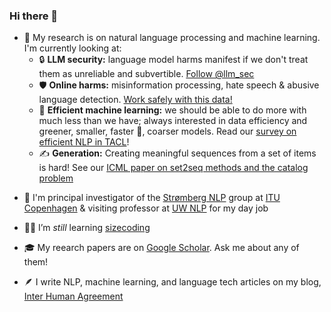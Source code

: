 ### Hi there 👋

- 🔭 My research is on natural language processing and machine learning. I'm currently looking at:
  - 🔒 **LLM security:** language model harms manifest if we don't treat them as unreliable and subvertible. [Follow @llm_sec](https://twitter.com/llm_sec)
  - 🛡️ **Online harms:** misinformation processing, hate speech & abusive language detection. [Work safely with this data!](https://arxiv.org/abs/2204.14256)
  - 🌱 **Efficient machine learning:** we should be able to do more with much less than we have; always interested in data efficiency and greener, smaller, faster 🚀, coarser models. Read our [survey on efficient NLP in TACL](https://arxiv.org/abs/2209.00099)!
  - ✍️ **Generation:** Creating meaningful sequences from a set of items is hard! See our [ICML paper on set2seq methods and the catalog problem](https://openreview.net/forum?id=xgFfr5IIuXP)
<!--  - 🇩🇰 **NLP for Danish:** I started and run [the Danish Gigaword project](https://gigaword.dk) -->
<!--  - 🥼 **Clinical NLP:** how can we process medical records to, eventually, improve health outcomes -->

- 🏢 I'm principal investigator of the [Strømberg NLP](https://stromberg.ai/) group at [ITU Copenhagen](https://en.itu.dk) & visiting professor at [UW NLP](https://www.cs.washington.edu/research/nlp) for my day job

- 🧑‍🎓 I’m *still* learning [sizecoding](http://www.sizecoding.org/wiki/Main_Page)

- 🎓 My reearch papers are on [Google Scholar](https://scholar.google.dk/citations?user=d8iwqa8AAAAJ&hl=en). Ask me about any of them!

- 🪶 I write NLP, machine learning, and language tech articles on my blog, [Inter Human Agreement](https://interhumanagreement.substack.com/)
